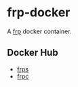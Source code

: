 # frp-docker

A [frp](https://github.com/fatedier/frp) docker container.

## Docker Hub

  - [frps](https://hub.docker.com/repository/docker/raymond17/frps)
  - [frpc](https://hub.docker.com/repository/docker/raymond17/frpc)

